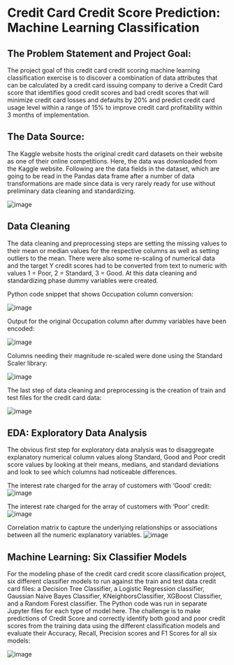 # Credit Card Credit Score Prediction: Machine Learning Classification
## The Problem Statement and Project Goal:
The project goal of this credit card credit scoring machine learning classification exercise is to discover a combination of data attributes that can be calculated by a credit card issuing company to derive  a Credit Card score that identifies good credit scores and bad credit scores that will minimize credit card losses and defaults by 20% and predict credit card usage level within a range of 15% to improve credit card profitability within 3 months of implementation.
## The Data Source:
The Kaggle website hosts the original credit card datasets on their website as one of their online competitions. Here, the data was downloaded from the Kaggle website. Following are the data fields in the dataset, which are going to be read in the Pandas data frame after a number of data transformations are made since data is very rarely ready for use without preliminary data cleaning and standardizing. 

![image](https://github.com/dataminer817/Springboard/assets/44590198/93c8e260-3263-4f80-953f-e1cd90778b89)

## Data Cleaning
The data cleaning and preprocessing steps are setting the missing values to their mean or median values for the respective columns as well as setting outliers to the mean. There were also some re-scaling of numerical data and the target Y credit scores had to be converted from text to numeric with values 1 = Poor, 2 = Standard, 3 = Good.   At this data cleaning and standardizing phase dummy variables were created.

Python code snippet that shows Occupation column conversion:

![image](https://github.com/dataminer817/Springboard/assets/44590198/9bfd2a2f-9a99-4bd1-875b-95a7156482cd)
 
 
Output for the original Occupation column after dummy variables have been encoded:
 
 ![image](https://github.com/dataminer817/Springboard/assets/44590198/916f0252-486a-4770-a094-31a230c16923)
 

Columns needing their magnitude re-scaled were done using the Standard Scaler library:

![image](https://github.com/dataminer817/Springboard/assets/44590198/f4882f92-8741-427f-a5a4-15aa476b6a77)

 
The last step of data cleaning and preprocessing is the creation of train and test files for the credit card data:

![image](https://github.com/dataminer817/Springboard/assets/44590198/7e0d96e2-3bf7-4e9f-86b3-5653fa5874bd)


## EDA: Exploratory Data Analysis

The obvious first step for exploratory data analysis was to disaggregate explanatory numerical column values along Standard, Good and Poor credit score values by looking at their means, medians, and standard deviations and look to see which columns had noticeable differences.

The interest rate charged for the array of customers with ‘Good’ credit: 
![image](https://github.com/dataminer817/Springboard/assets/44590198/b3e00a6c-dff7-422b-a7a7-deb805a471bb)

The interest rate charged for the array of customers with ‘Poor’ credit:
![image](https://github.com/dataminer817/Springboard/assets/44590198/a8ad291f-f1b6-456e-96f6-23e74670df75)


Correlation matrix to capture the underlying relationships or associations between all the numeric explanatory variables. 
![image](https://github.com/dataminer817/Springboard/assets/44590198/f31a4403-c42f-4133-8f8d-912118f1e981)



##  Machine Learning: Six Classifier Models
For the modeling phase of the credit card credit score classification project, six different classifier models to run against the train and test data credit card files:  a Decision Tree Classifier, a Logistic Regression classifier, Gaussian Naive Bayes Classifier, KNeighborsClassifier, XGBoost Classifier, and a Random Forest classifier.  The Python code was run in separate Jupyter files for each type of model here.
The challenge is to make predictions of Credit Score and correctly identify both good and poor credit scores from the training data using the different classification models and evaluate their Accuracy, Recall, Precision scores and F1 Scores for all six models:

![image](https://github.com/dataminer817/Springboard/assets/44590198/a332a48a-14bd-40db-8945-c29dfd55103e)







